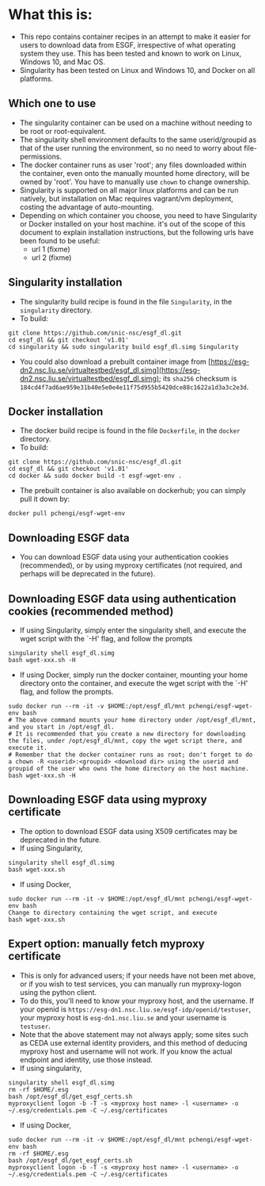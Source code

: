 # What this is:

- This repo contains container recipes in an attempt to make it easier for users to download data from ESGF, irrespective of what operating system they use. This has been tested and known to work on Linux, Windows 10, and Mac OS.
- Singularity has been tested on Linux and Windows 10, and Docker on all platforms.
## Which one to use
- The singularity container can be used on a machine without needing to be root or root-equivalent.
- The singularity shell environment defaults to the same userid/groupid as that of the user running the environment, so no need to worry about file-permissions.
- The docker container runs as user 'root'; any files downloaded within the container, even onto the manually mounted home directory, will be owned by 'root'. You have to manually use `chown` to change ownership.
- Singularity is supported on all major linux platforms and can be run natively, but installation on Mac requires vagrant/vm deployment, costing the advantage of auto-mounting.
- Depending on which container you choose, you need to have Singularity or Docker installed on your host machine. it's out of the scope of this document to explain installation instructions, but the following urls have been found to be useful:
    - url 1 (fixme)
    - url 2 (fixme)

## Singularity installation

- The singularity build recipe is found in the file `Singularity`, in the `singularity` directory.
- To build:
```
git clone https://github.com/snic-nsc/esgf_dl.git
cd esgf_dl && git checkout 'v1.01'
cd singularity && sudo singularity build esgf_dl.simg Singularity
```
- You could also download a prebuilt container image from [https://esg-dn2.nsc.liu.se/virtualtestbed/esgf_dl.simg](https://esg-dn2.nsc.liu.se/virtualtestbed/esgf_dl.simg); its `sha256` checksum is `184cd4f7ad6ae959e31b40e5e0e4e11f75d955b5420dce88c1622a1d3a3c2e3d`.

## Docker installation

- The docker build recipe is found in the file `Dockerfile`, in the `docker` directory.
- To build:
```
git clone https://github.com/snic-nsc/esgf_dl.git
cd esgf_dl && git checkout 'v1.01'
cd docker && sudo docker build -t esgf-wget-env .
```
- The prebuilt container is also available on dockerhub; you can simply pull it down by:
```
docker pull pchengi/esgf-wget-env
```

## Downloading ESGF data

- You can download ESGF data using your authentication cookies (recommended), or by using myproxy certificates (not required, and perhaps will be deprecated in the future).

## Downloading ESGF data using authentication cookies (recommended method)
- If using Singularity, simply enter the singularity shell, and execute the wget script with the `-H' flag, and follow the prompts
```
singularity shell esgf_dl.simg
bash wget-xxx.sh -H
```
- If using Docker, simply run the docker container, mounting your home directory onto the container, and execute the wget script with the `-H' flag, and follow the prompts.
```
sudo docker run --rm -it -v $HOME:/opt/esgf_dl/mnt pchengi/esgf-wget-env bash
# The above command mounts your home directory under /opt/esgf_dl/mnt, and you start in /opt/esgf_dl. 
# It is recommended that you create a new directory for downloading the files, under /opt/esgf_dl/mnt, copy the wget script there, and execute it.
# Remember that the docker container runs as root; don't forget to do a chown -R <userid>:<groupid> <download dir> using the userid and groupid of the user who owns the home directory on the host machine.
bash wget-xxx.sh -H
```

## Downloading ESGF data using myproxy certificate

- The option to download ESGF data using X509 certificates may be deprecated in the future.
- If using Singularity,
```
singularity shell esgf_dl.simg
bash wget-xxx.sh
```

- If using Docker,
```
sudo docker run --rm -it -v $HOME:/opt/esgf_dl/mnt pchengi/esgf-wget-env bash
Change to directory containing the wget script, and execute
bash wget-xxx.sh
```

## Expert option: manually fetch myproxy certificate

- This is only for advanced users; if your needs have not been met above, or if you wish to test services, you can manually run myproxy-logon using the python client.
- To do this, you'll need to know your myproxy host, and the username. If your openid is `https://esg-dn1.nsc.liu.se/esgf-idp/openid/testuser`, your myproxy host is `esg-dn1.nsc.liu.se` and your username is `testuser`.
- Note that the above statement may not always apply; some sites such as CEDA use external identity providers, and this method of deducing myproxy host and username will not work. If you know the actual endpoint and identity, use those instead.
- If using singularity, 
```
singularity shell esgf_dl.simg
rm -rf $HOME/.esg
bash /opt/esgf_dl/get_esgf_certs.sh
myproxyclient logon -b -T -s <myproxy host name> -l <username> -o ~/.esg/credentials.pem -C ~/.esg/certificates
```
- If using Docker, 
```
sudo docker run --rm -it -v $HOME:/opt/esgf_dl/mnt pchengi/esgf-wget-env bash
rm -rf $HOME/.esg
bash /opt/esgf_dl/get_esgf_certs.sh
myproxyclient logon -b -T -s <myproxy host name> -l <username> -o ~/.esg/credentials.pem -C ~/.esg/certificates
```
